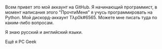 Всем привет это мой аккаунт на GitHub. 
Я начинающий программист, в момент написания этого "ПрочтиМеня" я учусь программировать на Python.
Мой дискорд-аккаунт Tλp0k#6565. Можете мне писать туда по каким-либо вопросам.


Я знаю русский и английский языки.


Ещё я PC Geek 
